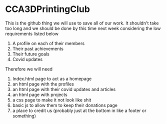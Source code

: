 # CCA3DPrintingClub

This is the github thing we will use to save all of our work. It shouldn't take too long and we should be done by this time next week considering the low requirements listed below

1. A profile on each of their members
2. Their past achievements
3. Their future goals
4. Covid updates

Therefore we will need
1. Index.html page to act as a homepage
2. an html page with the profiles
3. an html page with their covid updates and articles
4. an html page with projects
5. a css page to make it not look like shit
6. basic js to allow them to keep their donations page
7. a place to credit us (probably just at the bottom in like a footer or something)
